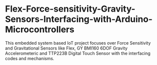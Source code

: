 # Flex-Force-sensitivity-Gravity-Sensors-Interfacing-with-Arduino-Microcontrollers
This embedded system based IoT project focuses over Force Sensitivity and Gravitational Sensors like Flex, GY BMI160 6DOF Gravity Accelerometeric and TTP223B Digital Touch Sensor with the interfacing codes and mechanisms.
